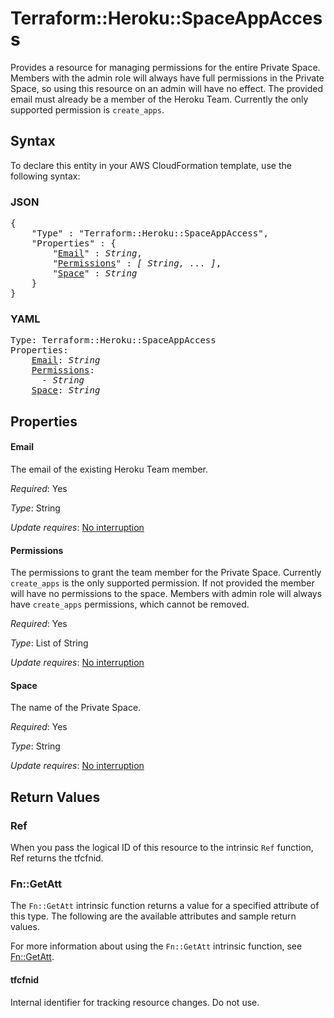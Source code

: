 # Terraform::Heroku::SpaceAppAccess

Provides a resource for managing permissions for the entire Private Space. Members with the admin role will always have full permissions in the Private Space, so using this resource on an admin will have no effect. The provided email must already be a member of the Heroku Team. Currently the only supported permission is `create_apps`.

## Syntax

To declare this entity in your AWS CloudFormation template, use the following syntax:

### JSON

<pre>
{
    "Type" : "Terraform::Heroku::SpaceAppAccess",
    "Properties" : {
        "<a href="#email" title="Email">Email</a>" : <i>String</i>,
        "<a href="#permissions" title="Permissions">Permissions</a>" : <i>[ String, ... ]</i>,
        "<a href="#space" title="Space">Space</a>" : <i>String</i>
    }
}
</pre>

### YAML

<pre>
Type: Terraform::Heroku::SpaceAppAccess
Properties:
    <a href="#email" title="Email">Email</a>: <i>String</i>
    <a href="#permissions" title="Permissions">Permissions</a>: <i>
      - String</i>
    <a href="#space" title="Space">Space</a>: <i>String</i>
</pre>

## Properties

#### Email

The email of the existing Heroku Team member.

_Required_: Yes

_Type_: String

_Update requires_: [No interruption](https://docs.aws.amazon.com/AWSCloudFormation/latest/UserGuide/using-cfn-updating-stacks-update-behaviors.html#update-no-interrupt)

#### Permissions

The permissions to grant the team member for the Private Space. Currently `create_apps` is the only supported permission. If not provided the member will have no permissions to the space. Members with admin role will always have `create_apps` permissions, which cannot be removed.

_Required_: Yes

_Type_: List of String

_Update requires_: [No interruption](https://docs.aws.amazon.com/AWSCloudFormation/latest/UserGuide/using-cfn-updating-stacks-update-behaviors.html#update-no-interrupt)

#### Space

The name of the Private Space.

_Required_: Yes

_Type_: String

_Update requires_: [No interruption](https://docs.aws.amazon.com/AWSCloudFormation/latest/UserGuide/using-cfn-updating-stacks-update-behaviors.html#update-no-interrupt)

## Return Values

### Ref

When you pass the logical ID of this resource to the intrinsic `Ref` function, Ref returns the tfcfnid.

### Fn::GetAtt

The `Fn::GetAtt` intrinsic function returns a value for a specified attribute of this type. The following are the available attributes and sample return values.

For more information about using the `Fn::GetAtt` intrinsic function, see [Fn::GetAtt](https://docs.aws.amazon.com/AWSCloudFormation/latest/UserGuide/intrinsic-function-reference-getatt.html).

#### tfcfnid

Internal identifier for tracking resource changes. Do not use.

